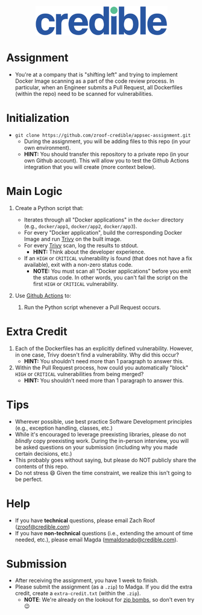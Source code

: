 <p align="center">
  <img src="images/credible.svg" width="350">
</p>

# Assignment
+ You're at a company that is "shifting left" and trying to implement Docker Image scanning as a part of the code review process. In particular, when an Engineer submits a Pull Request, all Dockerfiles (within the repo) need to be scanned for vulnerabilities.

# Initialization
+ `git clone https://github.com/zroof-credible/appsec-assignment.git`
    + During the assignment, you will be adding files to this repo (in your own environment).
    + **HINT:** You should transfer this repository to a private repo (in your own Github account).  This will allow you to test the Github Actions integration that you will create (more context below).

# Main Logic
1. Create a Python script that:
    + Iterates through all "Docker applications" in the `docker` directory (e.g., `docker/app1`, `docker/app2`, `docker/app3`).
    + For every "Docker application", build the corresponding Docker Image and run [Trivy](https://github.com/aquasecurity/trivy) on the built image.
    + For every [Trivy](https://github.com/aquasecurity/trivy) scan, log the results to stdout.
        + **HINT:** Think about the developer experience.
    + If an `HIGH` or `CRITICAL` vulnerability is found (that does not have a fix available), exit with a non-zero status code.
        + **NOTE:** You must scan all "Docker applications" before you emit the status code.  In other words, you can't fail the script on the first `HIGH` or `CRITICAL` vulnerability.

2. Use [Github Actions](https://docs.github.com/en/actions) to:
    1. Run the Python script whenever a Pull Request occurs.

# Extra Credit
1. Each of the Dockerfiles has an explicitly defined vulnerability.  However, in one case, Trivy doesn't find a vulnerability.  Why did this occur?
    + **HINT:** You shouldn't need more than 1 paragraph to answer this.
2. Within the Pull Request process, how could you automatically "block" `HIGH` or `CRITICAL` vulnerabilities from being merged?
    + **HINT:** You shouldn't need more than 1 paragraph to answer this.


# Tips
+ Wherever possible, use best practice Software Development principles (e.g., exception handling, classes, etc.)
+ While it's encouraged to leverage preexisting libraries, please do not *blindly* copy preexisting work.  During the in-person interview, you will be asked questions on your submission (including why you made certain decisions, etc.)
+ This probably goes without saying, but please do NOT publicly share the contents of this repo.
+ Do not stress :smile:  Given the time constraint, we realize this isn't going to be perfect.

# Help
+ If you have **technical** questions, please email Zach Roof (zroof@credible.com)
+ If you have **non-technical** questions (i.e., extending the amount of time needed, etc.), please email Magda (mmaldonado@credible.com).

# Submission
+ After receiving the assignment, you have 1 week to finish.
+ Please submit the assignment (as a `.zip`) to Madga.  If you did the extra credit, create a `extra-credit.txt` (within the `.zip`).
    + **NOTE**: We're already on the lookout for [zip bombs](https://en.wikipedia.org/wiki/Zip_bomb), so don't even try :wink:
